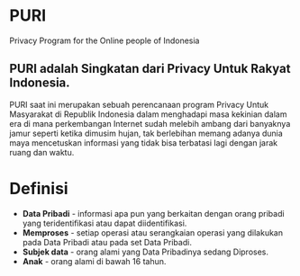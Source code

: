 # PURI
Privacy Program for the Online  people of Indonesia
##  PURI adalah Singkatan dari Privacy Untuk Rakyat Indonesia.
PURI saat ini merupakan sebuah perencanaan program Privacy Untuk Masyarakat di Republik Indonesia dalam menghadapi masa kekinian dalam era di mana perkembangan Internet sudah melebih ambang dari banyaknya jamur seperti ketika dimusim hujan, tak berlebihan memang adanya dunia maya mencetuskan informasi yang tidak bisa terbatasi lagi dengan jarak ruang dan waktu.
# Definisi
- **Data Pribadi**  - informasi apa pun yang berkaitan dengan orang pribadi yang teridentifikasi atau dapat diidentifikasi.
 - **Memproses**  - setiap operasi atau serangkaian operasi yang dilakukan pada Data Pribadi atau pada set Data Pribadi.
- **Subjek data**  - orang alami yang Data Pribadinya sedang Diproses.
- **Anak** - orang alami di bawah 16 tahun.
